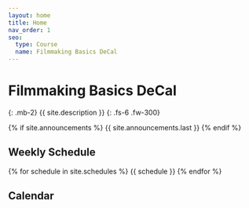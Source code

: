 ```yaml
---
layout: home
title: Home
nav_order: 1
seo:
  type: Course
  name: Filmmaking Basics DeCal
---
```


# Filmmaking Basics DeCal
{: .mb-2}
{{ site.description }}
{: .fs-6 .fw-300}

{% if site.announcements %}
{{ site.announcements.last }}
{% endif %}

## Weekly Schedule
{% for schedule in site.schedules %}
{{ schedule }}
{% endfor %}

## Calendar